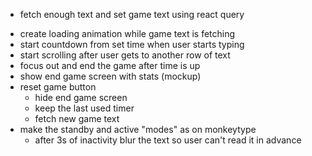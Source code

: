 - fetch enough text and set game text using react query

* create loading animation while game text is fetching
* start countdown from set time when user starts typing
* start scrolling after user gets to another row of text
* focus out and end the game after time is up
* show end game screen with stats (mockup)
* reset game button
  - hide end game screen
  - keep the last used timer
  - fetch new game text
* make the standby and active "modes" as on monkeytype
  - after 3s of inactivity blur the text so user can't read it in advance
